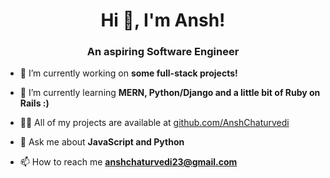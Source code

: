 <h1 align="center">Hi 👋, I'm Ansh!</h1>
<h3 align="center">An aspiring Software Engineer</h3>

- 🔭 I’m currently working on **some full-stack projects!**

- 🌱 I’m currently learning **MERN, Python/Django and a little bit of Ruby on Rails :)**

- 👨‍💻 All of my projects are available at [github.com/AnshChaturvedi](github.com/AnshChaturvedi)

- 💬 Ask me about **JavaScript and Python**

- 📫 How to reach me **anshchaturvedi23@gmail.com**
